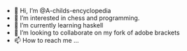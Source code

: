 - 👋 Hi, I’m @A-childs-encyclopedia
- 👀 I’m interested in chess and programming.
- 🌱 I’m currently learning haskell
- 💞️ I’m looking to collaborate on my fork of adobe brackets
- 📫 How to reach me ...

<!---
A-childs-encyclopedia/A-childs-encyclopedia is a ✨ special ✨ repository because its `README.md` (this file) appears on your GitHub profile.
You can click the Preview link to take a look at your changes.
--->
